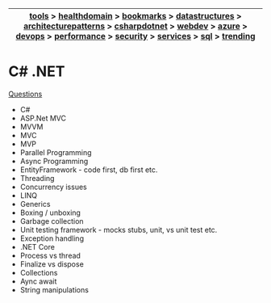 | [tools](/tools/tools.md) > [healthdomain](healthdomain/healthdomain.md) > [bookmarks](bookmarks/bookmarks.md) > [datastructures](datastructures/datastructures.md) > [architecturepatterns](architecturepatterns/architecturepatterns.md) > [csharpdotnet](csharpdotnet/csharpdotnet.md) > [webdev](webdev/webdev.md) > [azure](azure/azure.md) > [devops](devops/devops.md) > [performance](performance/performance.md) > [security](security/security.md) > [services](services/services.md) > [sql](sql/sql.md) > [trending](trending/trending.md) |
| --- |

# C# .NET
[Questions](Questions.md)
- C#
- ASP.Net MVC
- MVVM
- MVC
- MVP
- Parallel Programming
- Async Programming
- EntityFramework - code first, db first etc.
- Threading
- Concurrency issues
- LINQ 
- Generics
- Boxing / unboxing 
- Garbage collection
- Unit testing framework - mocks stubs, unit, vs unit test etc.
- Exception handling
- .NET Core
- Process vs thread 
- Finalize vs dispose
- Collections
- Aync await
- String manipulations

